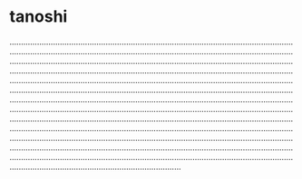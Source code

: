 # tanoshi
.......................................................................................................................................................................................................................................................................................................................................................................................................................................................................................................................................................................................................................................................................................................................................................................................................................................................................................................................................................................................................................................................................................................................................................................................................................................................................................................................................................................................................................................................................................................................................................................................................................................................................................................................................................